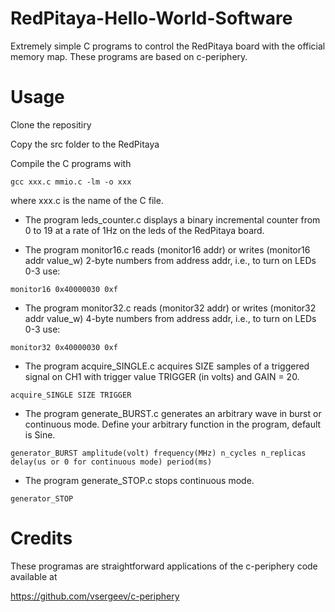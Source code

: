 # RedPitaya-Hello-World-Software                                                                                
Extremely simple C programs to control the RedPitaya board with the official memory map. These programs are based on c-periphery.                                   
# Usage                                                                                                
                                                                                                       
Clone the repositiry                                                                                   
                                                                                                       
Copy the src folder to the RedPitaya                                                                   
                                                                                                       
Compile the C programs with                                                                            
                                                                                                       
```                                                                                                    
gcc xxx.c mmio.c -lm -o xxx               
```                                                                                                    
where xxx.c is the name of the C file.                                                                 
                                                                                                       
- The program leds_counter.c displays a binary incremental counter from 0 to 19 at a rate of 1Hz on the leds of the RedPitaya board.

- The program monitor16.c reads (monitor16 addr) or writes (monitor16 addr value_w) 2-byte numbers from address addr, i.e., to turn on LEDs 0-3 use:
```                                                                                                    
monitor16 0x40000030 0xf            
```

- The program monitor32.c reads (monitor32 addr) or writes (monitor32 addr value_w) 4-byte numbers from address addr, i.e., to turn on LEDs 0-3 use:
```                                                                                                    
monitor32 0x40000030 0xf            
```

- The program acquire_SINGLE.c acquires SIZE samples of a triggered signal on CH1 with trigger value TRIGGER (in volts) and GAIN = 20. 
```                                                                                                    
acquire_SINGLE SIZE TRIGGER           
```

- The program generate_BURST.c generates an arbitrary wave in burst or continuous mode. Define your arbitrary function in the program, default is Sine.
```                                                                                                    
generator_BURST amplitude(volt) frequency(MHz) n_cycles n_replicas delay(us or 0 for continuous mode) period(ms)  
```

- The program generate_STOP.c stops continuous mode.
```                                                                                                    
generator_STOP  
```

                                                                                                       
# Credits                                                                                              
                                                                                                       
These programas are straightforward applications of the c-periphery code available at                  
                                                                                                       
https://github.com/vsergeev/c-periphery                                                                
                                                                                                                                                
